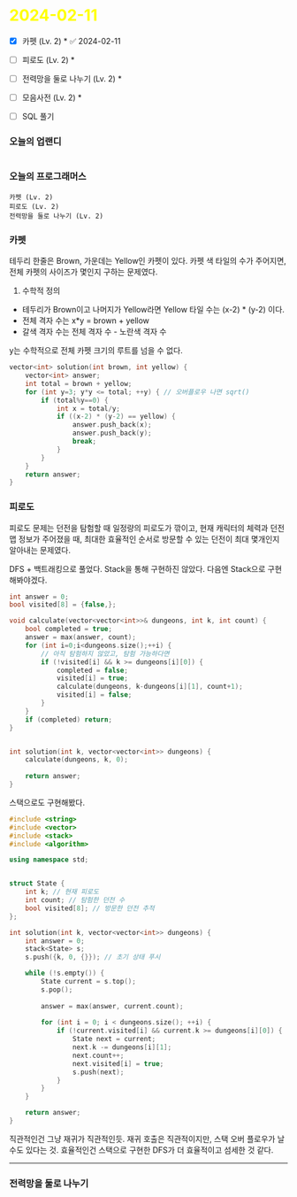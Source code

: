 # <span style="color:yellow">2024-02-11</span>

- [x] 카펫 (Lv. 2) * ✅ 2024-02-11
- [ ] 피로도 (Lv. 2) *
- [ ] 전력망을 둘로 나누기 (Lv. 2) *
- [ ] 모음사전 (Lv. 2) *
- [ ] SQL 풀기



### 오늘의 업랜디
```

```


### 오늘의 프로그래머스
```
카펫 (Lv. 2)
피로도 (Lv. 2)
전력망을 둘로 나누기 (Lv. 2)
```



### 카펫
테두리 한줄은 Brown, 가운데는 Yellow인 카펫이 있다. 카펫 색 타일의 수가 주어지면, 전체 카펫의 사이즈가 몇인지 구하는 문제였다.

1. 수학적 정의
- 테두리가 Brown이고 나머지가 Yellow라면 Yellow 타일 수는 (x-2) \* (y-2) 이다.
- 전체 격자 수는 x\*y = brown + yellow
- 갈색 격자 수는 전체 격자 수 - 노란색 격자 수

y는 수학적으로 전체 카펫 크기의 루트를 넘을 수 없다.

```cpp
vector<int> solution(int brown, int yellow) {
    vector<int> answer;
    int total = brown + yellow;
    for (int y=3; y*y <= total; ++y) { // 오버플로우 나면 sqrt()
        if (total%y==0) {
            int x = total/y;
            if ((x-2) * (y-2) == yellow) {
                answer.push_back(x);
                answer.push_back(y);
                break;
            }
        }
    }
    return answer;
}
```


### 피로도
피로도 문제는 던전을 탐험할 때 일정량의 피로도가 깎이고, 현재 캐릭터의 체력과 던전 맵 정보가 주어졌을 때, 최대한 효율적인 순서로 방문할 수 있는 던전이 최대 몇개인지 알아내는 문제였다.

DFS + 백트래킹으로 풀었다. Stack을 통해 구현하진 않았다. 다음엔 Stack으로 구현해봐야겠다.

```cpp
int answer = 0;
bool visited[8] = {false,};

void calculate(vector<vector<int>>& dungeons, int k, int count) {
    bool completed = true;
    answer = max(answer, count);
    for (int i=0;i<dungeons.size();++i) {
        // 아직 탐험하지 않았고, 탐험 가능하다면
        if (!visited[i] && k >= dungeons[i][0]) {
            completed = false;
            visited[i] = true;
            calculate(dungeons, k-dungeons[i][1], count+1);
            visited[i] = false;
        }
    }
    if (completed) return;
}


int solution(int k, vector<vector<int>> dungeons) {
    calculate(dungeons, k, 0);
    
    return answer;
}
```



스택으로도 구현해봤다.
```cpp
#include <string>
#include <vector>
#include <stack>
#include <algorithm>

using namespace std;


struct State {
    int k; // 현재 피로도
    int count; // 탐험한 던전 수
    bool visited[8]; // 방문한 던전 추적
};

int solution(int k, vector<vector<int>> dungeons) {
    int answer = 0;
    stack<State> s;
    s.push({k, 0, {}}); // 초기 상태 푸시

    while (!s.empty()) {
        State current = s.top();
        s.pop();
        
        answer = max(answer, current.count);
        
        for (int i = 0; i < dungeons.size(); ++i) {
            if (!current.visited[i] && current.k >= dungeons[i][0]) {
                State next = current;
                next.k -= dungeons[i][1];
                next.count++;
                next.visited[i] = true;
                s.push(next);
            }
        }
    }

    return answer;
}
```

직관적인건 그냥 재귀가 직관적인듯.
재귀 호출은 직관적이지만, 스택 오버 플로우가 날 수도 있다는 것.
효율적인건 스택으로 구현한 DFS가 더 효율적이고 섬세한 것 같다.
	

- - -



### 전력망을 둘로 나누기

